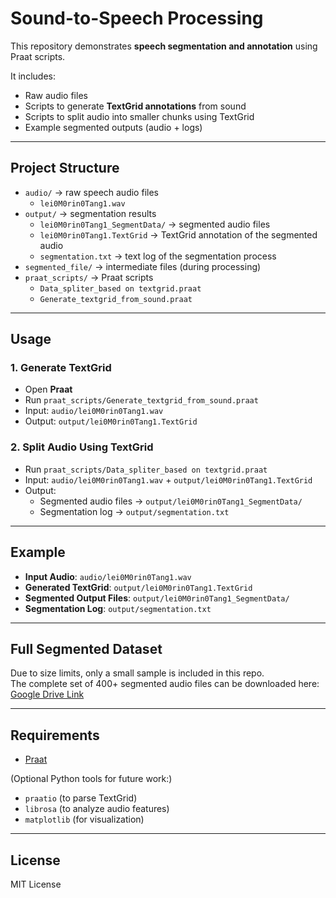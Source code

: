 # Sound-to-Speech Processing

This repository demonstrates **speech segmentation and annotation** using Praat scripts.  

It includes:
- Raw audio files
- Scripts to generate **TextGrid annotations** from sound
- Scripts to split audio into smaller chunks using TextGrid
- Example segmented outputs (audio + logs)

---

## Project Structure
- `audio/` → raw speech audio files  
  - `lei0M0rin0Tang1.wav`  
- `output/` → segmentation results  
  - `lei0M0rin0Tang1_SegmentData/` → segmented audio files  
  - `lei0M0rin0Tang1.TextGrid` → TextGrid annotation of the segmented audio  
  - `segmentation.txt` → text log of the segmentation process  
- `segmented_file/` → intermediate files (during processing)  
- `praat_scripts/` → Praat scripts  
  - `Data_spliter_based on textgrid.praat`  
  - `Generate_textgrid_from_sound.praat`

---

## Usage

### 1. Generate TextGrid
- Open **Praat**
- Run `praat_scripts/Generate_textgrid_from_sound.praat`  
- Input: `audio/lei0M0rin0Tang1.wav`  
- Output: `output/lei0M0rin0Tang1.TextGrid`  

### 2. Split Audio Using TextGrid
- Run `praat_scripts/Data_spliter_based on textgrid.praat`  
- Input: `audio/lei0M0rin0Tang1.wav` + `output/lei0M0rin0Tang1.TextGrid`  
- Output:  
  - Segmented audio files → `output/lei0M0rin0Tang1_SegmentData/`  
  - Segmentation log → `output/segmentation.txt`  

---

## Example
- **Input Audio**: `audio/lei0M0rin0Tang1.wav`  
- **Generated TextGrid**: `output/lei0M0rin0Tang1.TextGrid`  
- **Segmented Output Files**: `output/lei0M0rin0Tang1_SegmentData/`  
- **Segmentation Log**: `output/segmentation.txt`  

---

## Full Segmented Dataset
Due to size limits, only a small sample is included in this repo.  
The complete set of 400+ segmented audio files can be downloaded here: [Google Drive Link](https://drive.google.com/drive/folders/12xNCeD4Zg2MswckdqcGUespvGHLQ_Cxg?usp=sharing)

---

## Requirements
- [Praat](https://www.fon.hum.uva.nl/praat/)  

(Optional Python tools for future work:)  
- `praatio` (to parse TextGrid)  
- `librosa` (to analyze audio features)  
- `matplotlib` (for visualization)

---

## License
MIT License
